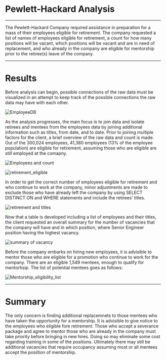 # Pewlett-Hackard Analysis
---

The Pewlett-Hackard Company required assistance in preparation for a mass of their employees eligible for retirement. The company requested a list of names of employees eligible for retirement, a count for how many positions will be vacant, which positions will be vacant and are in need of replacement, and who already in the company are eligible for mentorship prior to the retiree(s) leave of the company.

---

# Results

Before analysis can begin, possible connections of the raw data must be visualized in an attempt to keep track of the possible connections the raw data may have with each other. 

![EmployeeDB](https://user-images.githubusercontent.com/92961267/149260793-c5c19a46-7df1-4ca6-8a52-3edab28557c6.png)

As the analysis progresses, the main focus is to join data and isolate retirees and mentees from the employees data by joining additional information such as titles, from date, and to date. Prior to joining multiple factors for the client, a brief overview of the raw data and count is made. Out of the 300,024 employees, 41,380 employees (13% of the employee population) are eligible for retirement, assuming those who are eligible are still employed at the comapny.

![Employees and count](https://user-images.githubusercontent.com/92961267/149262504-208a092a-053a-4b93-94b0-5d6e36457836.png)

![retirement_eligible](https://user-images.githubusercontent.com/92961267/149263167-cd014436-39d4-49cc-92f6-05b32e7f50b5.png)

In order to get the correct number of employees eligible for retirement and who continue to work at the company, minor adjustments are made to exclude those who have already left the company by using SELECT DISTINCT ON and WHERE statements and include the retirees' titles.

![retirement and titles](https://user-images.githubusercontent.com/92961267/149263401-957dd4d5-ec9e-421e-a032-67808fbaa0e1.png)

Now that a table is developed including a list of employees and their titles, the client requested an overall summary for the number of vacancies that the company will have and in which position, where Senior Engineer position having the highest vacancy.

![summary of vacancy](https://user-images.githubusercontent.com/92961267/149264203-56fa5a66-d19f-4f81-87ad-06820e797b44.png)

Before the company embarks on hiring new employees, it is advisible to mentor those who are eligible for a promotion who continue to work for the company. There are an eligible 1,549 mentees, enough to qualify for mentorhsip. The list of potential mentees goes as follows:

![Mentorship_eligibility_list](https://user-images.githubusercontent.com/92961267/149265024-af96f0ed-463f-46cb-a6bc-59cce9a1cba7.png)

---

# Summary

The only concern is finding additional replacemnets to those mentees who have taken the opportunity for a mentorship. It is advisible to give notice to the employees who eligible fore retirement. Those who accept a severance package and agree to mentor those who are already in the company must take priority before bringing in new hires. Doing so may eliminate some cost regarding training in some of the positions. Ultimately there may still be additional vacancies that require occupancy assuming most or all mentees accept the posiition of mentorship. 
